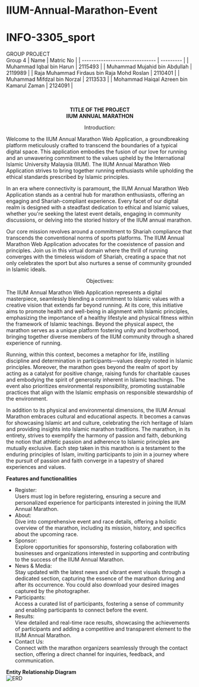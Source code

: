 # IIUM-Annual-Marathon-Event
# INFO-3305_sport
GROUP PROJECT <br>
Group 4
|            Name                 | Matric No |
| ------------------------------- | --------- |
| Muhammad Iqbal bin Harun   | 2115493   |
| Muhammad Mujahid bin Abdullah | 2119989   |
| Raja Muhammad Firdaus bin Raja Mohd Roslan | 2110401   |
| Muhammad Mifdzal bin Norzal   | 2113533  |
| Mohammad Haiqal Azreen bin Kamarul Zaman   | 2124091  | <br><br><br>


<p align="center"> 
<strong>TITLE OF THE PROJECT</strong> <br> 
<strong>IIUM ANNUAL MARATHON</strong>

<p align="center"> Introduction: <br>
  
Welcome to the IIUM Annual Marathon Web Application, a groundbreaking platform meticulously crafted to transcend the boundaries of a typical digital space. This application embodies the fusion of our love for running and an unwavering commitment to the values upheld by the International Islamic University Malaysia (IIUM). The IIUM Annual Marathon Web Application strives to bring together running enthusiasts while upholding the ethical standards prescribed by Islamic principles. <br> 

In an era where connectivity is paramount, the IIUM Annual Marathon Web Application stands as a central hub for marathon enthusiasts, offering an engaging and Shariah-compliant experience. Every facet of our digital realm is designed with a steadfast dedication to ethical and Islamic values, whether you're seeking the latest event details, engaging in community discussions, or delving into the storied history of the IIUM annual marathon. <br>

Our core mission revolves around a commitment to Shariah compliance that transcends the conventional norms of sports platforms. The IIUM Annual Marathon Web Application advocates for the coexistence of passion and principles. Join us in this virtual domain where the thrill of running converges with the timeless wisdom of Shariah, creating a space that not only celebrates the sport but also nurtures a sense of community grounded in Islamic ideals. <br>

<p align="center"> Objectives: <br>


The IIUM Annual Marathon Web Application represents a digital masterpiece, seamlessly blending a commitment to Islamic values with a creative vision that extends far beyond running. At its core, this initiative aims to promote health and well-being in alignment with Islamic principles, emphasizing the importance of a healthy lifestyle and physical fitness within the framework of Islamic teachings. Beyond the physical aspect, the marathon serves as a unique platform fostering unity and brotherhood, bringing together diverse members of the IIUM community through a shared experience of running. <br>

Running, within this context, becomes a metaphor for life, instilling discipline and determination in participants—values deeply rooted in Islamic principles. Moreover, the marathon goes beyond the realm of sport by acting as a catalyst for positive change, raising funds for charitable causes and embodying the spirit of generosity inherent in Islamic teachings. The event also prioritizes environmental responsibility, promoting sustainable practices that align with the Islamic emphasis on responsible stewardship of the environment. <br>

In addition to its physical and environmental dimensions, the IIUM Annual Marathon embraces cultural and educational aspects. It becomes a canvas for showcasing Islamic art and culture, celebrating the rich heritage of Islam and providing insights into Islamic marathon traditions. The marathon, in its entirety, strives to exemplify the harmony of passion and faith, debunking the notion that athletic passion and adherence to Islamic principles are mutually exclusive. Each step taken in this marathon is a testament to the enduring principles of Islam, inviting participants to join in a journey where the pursuit of passion and faith converge in a tapestry of shared experiences and values. <br>

<strong>Features and functionalities</strong> <br>

- Register:
<br> Users must log in before registering, ensuring a secure and personalized experience for participants interested in joining the IIUM Annual Marathon. <br>
- About:
<br> Dive into comprehensive event and race details, offering a holistic overview of the marathon, including its mission, history, and specifics about the upcoming race.  <br>
- Sponsor:
<br> Explore opportunities for sponsorship, fostering collaboration with businesses and organizations interested in supporting and contributing to the success of the IIUM Annual Marathon.  <br>
- News & Media:
<br> Stay updated with the latest news and vibrant event visuals through a dedicated section, capturing the essence of the marathon during and after its occurrence. You could also download your desired images captured by the photographer. <br>
- Participants:
<br> Access a curated list of participants, fostering a sense of community and enabling participants to connect before the event. <br>
- Results:
<br> View detailed and real-time race results, showcasing the achievements of participants and adding a competitive and transparent element to the IIUM Annual Marathon. <br>
- Contact Us:
<br> Connect with the marathon organizers seamlessly through the contact section, offering a direct channel for inquiries, feedback, and communication. <br>


<strong>Entity Relationship Diagram</strong> <br>
![ERD](https://github.com/Mujahid17/IIUM-Annual-Marathon-Event/assets/92680702/c05e4b60-7046-42f3-9855-cbdc4a98b8cf)
